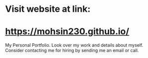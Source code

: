 # Visit website at link:

# https://mohsin230.github.io/

My Personal Portfolio. Look over my work and details about myself.
Consider contacting me for hiring by sending me an email or call.
